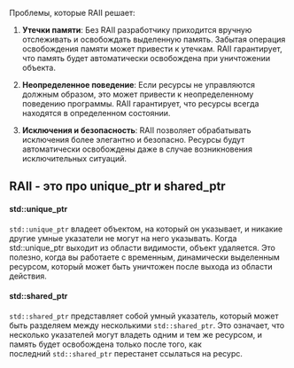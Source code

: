  Проблемы, которые RAII решает:

1. **Утечки памяти**: Без RAII разработчику приходится вручную отслеживать и освобождать выделенную память. Забытая операция освобождения памяти может привести к утечкам. RAII гарантирует, что память будет автоматически освобождена при уничтожении объекта.
    
2. **Неопределенное поведение**: Если ресурсы не управляются должным образом, это может привести к неопределенному поведению программы. RAII гарантирует, что ресурсы всегда находятся в определенном состоянии.
    
3. **Исключения и безопасность**: RAII позволяет обрабатывать исключения более элегантно и безопасно. Ресурсы будут автоматически освобождены даже в случае возникновения исключительных ситуаций.
## RAII - это про unique_ptr и shared_ptr

#### std::unique_ptr

`std::unique_ptr` владеет объектом, на который он указывает, и никакие другие умные указатели не могут на него указывать. Когда std::unique_ptr выходит из области видимости, объект удаляется. Это полезно, когда вы работаете с временным, динамически выделенным ресурсом, который может быть уничтожен после выхода из области действия.
#### std::shared_ptr

`std::shared_ptr` представляет собой умный указатель, который может быть разделяем между несколькими `std::shared_ptr`. Это означает, что несколько указателей могут владеть одним и тем же ресурсом, и память будет освобождена только после того, как последний `std::shared_ptr` перестанет ссылаться на ресурс.

